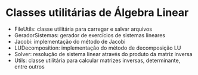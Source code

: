 # Classes utilitárias de Álgebra Linear
* FileUtils: classe utilitária para carregar e salvar arquivos
* GeradorSistemas: gerador de exercícios de sistemas lineares
* Jacobi: implementação do método de Jacobi
* LUDecomposition: implementação do método de decomposição LU
* Solver: resolução de sistema linear através do produto da matriz inversa
* Utils: classe utilitária para calcular matrizes inversas, determinante, entre outros


